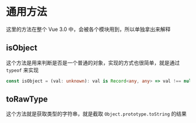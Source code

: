 # 通用方法  
这里的方法在整个 Vue 3.0 中，会被各个模块用到，所以单独拿出来解释  

## isObject  
这个方法是用来判断是否是一个普通的对象，实现的方式也很简单，就是通过 `typeof` 来实现  

```typescript
const isObject = (val: unknown): val is Record<any, any> => val !== null && typeof val === 'object'
```  

## toRawType  
这个方法就是获取类型的字符串，就是截取 `Object.prototype.toString` 的结果